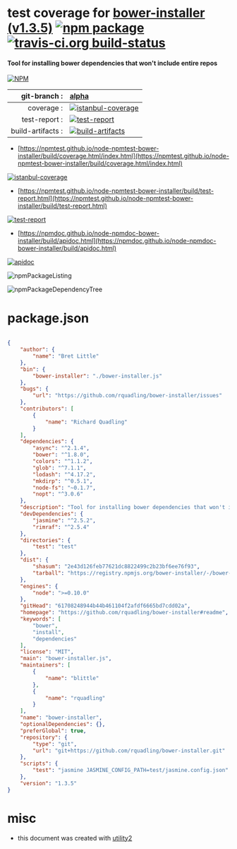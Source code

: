 # test coverage for  [bower-installer (v1.3.5)](https://github.com/rquadling/bower-installer#readme)  [![npm package](https://img.shields.io/npm/v/npmtest-bower-installer.svg?style=flat-square)](https://www.npmjs.org/package/npmtest-bower-installer) [![travis-ci.org build-status](https://api.travis-ci.org/npmtest/node-npmtest-bower-installer.svg)](https://travis-ci.org/npmtest/node-npmtest-bower-installer)
#### Tool for installing bower dependencies that won't include entire repos

[![NPM](https://nodei.co/npm/bower-installer.png?downloads=true&downloadRank=true&stars=true)](https://www.npmjs.com/package/bower-installer)

| git-branch : | [alpha](https://github.com/npmtest/node-npmtest-bower-installer/tree/alpha)|
|--:|:--|
| coverage : | [![istanbul-coverage](https://npmtest.github.io/node-npmtest-bower-installer/build/coverage.badge.svg)](https://npmtest.github.io/node-npmtest-bower-installer/build/coverage.html/index.html)|
| test-report : | [![test-report](https://npmtest.github.io/node-npmtest-bower-installer/build/test-report.badge.svg)](https://npmtest.github.io/node-npmtest-bower-installer/build/test-report.html)|
| build-artifacts : | [![build-artifacts](https://npmtest.github.io/node-npmtest-bower-installer/glyphicons_144_folder_open.png)](https://github.com/npmtest/node-npmtest-bower-installer/tree/gh-pages/build)|

- [https://npmtest.github.io/node-npmtest-bower-installer/build/coverage.html/index.html](https://npmtest.github.io/node-npmtest-bower-installer/build/coverage.html/index.html)

[![istanbul-coverage](https://npmtest.github.io/node-npmtest-bower-installer/build/screenCapture.buildCi.browser.%252Ftmp%252Fbuild%252Fcoverage.lib.html.png)](https://npmtest.github.io/node-npmtest-bower-installer/build/coverage.html/index.html)

- [https://npmtest.github.io/node-npmtest-bower-installer/build/test-report.html](https://npmtest.github.io/node-npmtest-bower-installer/build/test-report.html)

[![test-report](https://npmtest.github.io/node-npmtest-bower-installer/build/screenCapture.buildCi.browser.%252Ftmp%252Fbuild%252Ftest-report.html.png)](https://npmtest.github.io/node-npmtest-bower-installer/build/test-report.html)

- [https://npmdoc.github.io/node-npmdoc-bower-installer/build/apidoc.html](https://npmdoc.github.io/node-npmdoc-bower-installer/build/apidoc.html)

[![apidoc](https://npmdoc.github.io/node-npmdoc-bower-installer/build/screenCapture.buildCi.browser.%252Ftmp%252Fbuild%252Fapidoc.html.png)](https://npmdoc.github.io/node-npmdoc-bower-installer/build/apidoc.html)

![npmPackageListing](https://npmtest.github.io/node-npmtest-bower-installer/build/screenCapture.npmPackageListing.svg)

![npmPackageDependencyTree](https://npmtest.github.io/node-npmtest-bower-installer/build/screenCapture.npmPackageDependencyTree.svg)



# package.json

```json

{
    "author": {
        "name": "Bret Little"
    },
    "bin": {
        "bower-installer": "./bower-installer.js"
    },
    "bugs": {
        "url": "https://github.com/rquadling/bower-installer/issues"
    },
    "contributors": [
        {
            "name": "Richard Quadling"
        }
    ],
    "dependencies": {
        "async": "^2.1.4",
        "bower": "^1.8.0",
        "colors": "^1.1.2",
        "glob": "^7.1.1",
        "lodash": "^4.17.2",
        "mkdirp": "^0.5.1",
        "node-fs": "~0.1.7",
        "nopt": "^3.0.6"
    },
    "description": "Tool for installing bower dependencies that won't include entire repos",
    "devDependencies": {
        "jasmine": "^2.5.2",
        "rimraf": "^2.5.4"
    },
    "directories": {
        "test": "test"
    },
    "dist": {
        "shasum": "2e43d126feb77621dc8822499c2b23bf6ee76f93",
        "tarball": "https://registry.npmjs.org/bower-installer/-/bower-installer-1.3.5.tgz"
    },
    "engines": {
        "node": ">=0.10.0"
    },
    "gitHead": "61708248944b44b461104f2afdf6665bd7cdd02a",
    "homepage": "https://github.com/rquadling/bower-installer#readme",
    "keywords": [
        "bower",
        "install",
        "dependencies"
    ],
    "license": "MIT",
    "main": "bower-installer.js",
    "maintainers": [
        {
            "name": "blittle"
        },
        {
            "name": "rquadling"
        }
    ],
    "name": "bower-installer",
    "optionalDependencies": {},
    "preferGlobal": true,
    "repository": {
        "type": "git",
        "url": "git+https://github.com/rquadling/bower-installer.git"
    },
    "scripts": {
        "test": "jasmine JASMINE_CONFIG_PATH=test/jasmine.config.json"
    },
    "version": "1.3.5"
}
```



# misc
- this document was created with [utility2](https://github.com/kaizhu256/node-utility2)
